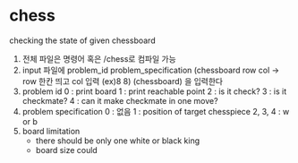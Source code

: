 # chess
checking the state of given chessboard
1. 전체 파일은 명령어 혹은 /chess로 컴파일 가능
2. input 파일에
   problem_id
   problem_specification
   (chessboard row col -> row 한칸 띄고 col 입력 (ex)8 8)
   (chessboard)
   을 입력한다
3. problem id 
    0 : print board
    1 : print reachable point
    2 : is it check?
    3 : is it checkmate?
    4 : can it make checkmate in one move?
4. problem specification
   0 : 없음
   1 : position of target chesspiece
   2, 3, 4 : w or b
5. board limitation
   - there should be only one white or black king
   - board size could
